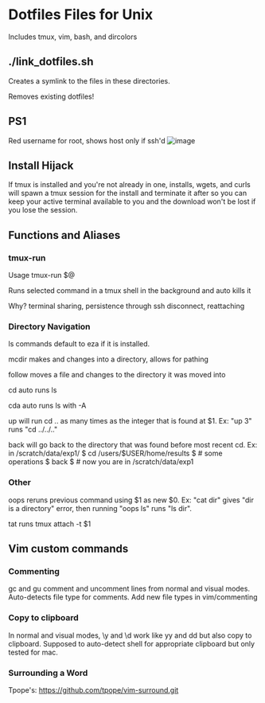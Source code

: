 # Dotfiles Files for Unix
Includes tmux, vim, bash, and dircolors

## ./link\_dotfiles.sh
Creates a symlink to the files in these directories.

Removes existing dotfiles!

## PS1
Red username for root, shows host only if ssh'd
![image](https://github.com/user-attachments/assets/1c3df369-b1f0-4544-b4b7-f85794d015fd)

## Install Hijack
If tmux is installed and you're not already in one, installs, wgets, and curls will spawn a tmux session for the install and terminate it after so you can keep your active terminal available to you and the download won't be lost if you lose the session.

## Functions and Aliases
### tmux-run
Usage tmux-run $@

Runs selected command in a tmux shell in the background and auto kills it

Why? terminal sharing, persistence through ssh disconnect, reattaching

### Directory Navigation 
ls commands default to eza if it is installed.

mcdir makes and changes into a directory, allows for pathing

follow moves a file and changes to the directory it was moved into

cd auto runs ls

cda auto runs ls with -A

up will run cd .. as many times as the integer that is found at $1. Ex: "up 3" runs "cd ../../.."

back will go back to the directory that was found before most recent cd. Ex: in /scratch/data/exp1/ $ cd /users/$USER/home/results $ # some operations $ back $ # now you are in /scratch/data/exp1

### Other
oops reruns previous command using $1 as new $0. Ex: "cat dir" gives "dir is a directory" error, then running "oops ls" runs "ls dir".

tat runs tmux attach -t $1  

## Vim custom commands
### Commenting
gc and gu comment and uncomment lines from normal and visual modes. Auto-detects file type for comments.
Add new file types in vim/commenting

### Copy to clipboard
In normal and visual modes, \y and \d work like yy and dd but also copy to clipboard. Supposed to auto-detect shell for appropriate clipboard but only tested for mac.

### Surrounding a Word
Tpope's:
https://github.com/tpope/vim-surround.git

